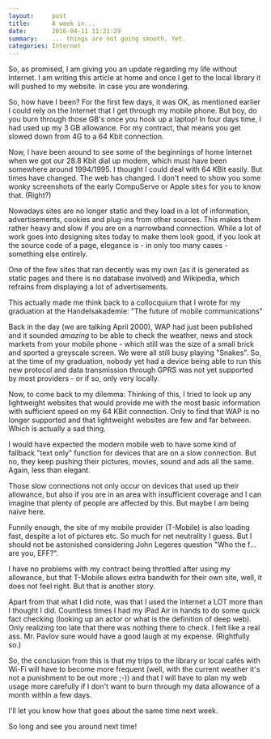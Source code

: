 ```yaml
---
layout:     post
title:      A week in...
date:       2016-04-11 11:21:29
summary:    ... things are not going smooth. Yet.
categories: Internet
---
```


So, as promised, I am giving you an update regarding my life without Internet. I am writing this article at home and once I get to the local library it will pushed to my website. In case you are wondering.

So, how have I been? For the first few days, it was OK, as mentioned earlier I could rely on the Internet that I get through my mobile phone. But boy, do you burn through those GB's once you hook up a laptop! In four days time, I had used up my 3 GB allowance. For my contract, that means you get slowed down from 4G to a 64 Kbit connection.

Now, I have been around to see some of the beginnings of home Internet when we got our 28.8 Kbit dial up modem, which must have been somewhere around 1994/1995. I thought I could deal with 64 KBit easily. But times have changed. The web has changed. I don't need to show you some wonky screenshots of the early CompuServe or Apple sites for you to know that. (Right?)

Nowadays sites are no longer static and they load in a lot of information, advertisements, cookies and plug-ins from other sources. This makes them rather heavy and slow if you are on a narrowband connection. While a lot of work goes into designing sites today to make them look good, if you look at the source code of a page, elegance is - in only too many cases - something else entirely.

One of the few sites that ran decently was my own (as it is generated as static pages and there is no database involved) and Wikipedia, which refrains from displaying a lot of advertisements.

This actually made me think back to a collocquium that I wrote for my graduation at the Handelsakademie: "The future of mobile communications"

Back in the day (we are talking April 2000), WAP had just been published and it sounded *amazing* to be able to check the weather, news and stock markets from your mobile phone - which still was the size of a small brick and sported a greyscale screen. We were all still busy playing "Snakes". So, at the time of my graduation, nobody yet had a device being able to run this new protocol and data transmission through GPRS was not yet supported by most providers - or if so, only very locally.

Now, to come back to my dilemma: Thinking of this, I tried to look up any lightweight websites that would provide me with the most basic information with sufficient speed on my 64 KBit connection. Only to find that WAP is no longer supported and that lightweight websites are few and far between. Which is actually a sad thing.

I would have expected the modern mobile web to have some kind of fallback "text only" function for devices that are on a slow connection. But no, they keep pushing their pictures, movies, sound and ads all the same. Again, less than elegant.

Those slow connections not only occur on devices that used up their allowance, but also if you are in an area with insufficient coverage and I can imagine that plenty of people are affected by this. But maybe I am being naive here.

Funnily enough, the site of my mobile provider (T-Mobile) is also loading fast, despite a lot of pictures etc. So much for net neutrality I guess. But I should not be astonished considering John Legeres question "Who the f... are you, EFF?".

I have no problems with my contract being throttled after using my allowance, but that T-Mobile allows extra bandwith for their own site, well, it does not feel right. But that is another story.

Apart from that what I did note, was that I used the Internet a LOT more than I thought I did. Countless times I had my iPad Air in hands to do some quick fact checking (looking up an actor or what is the definition of deep web). Only realizing too late that there was nothing there to check. I felt like a real ass. Mr. Pavlov sure would have a good laugh at my expense. (Rightfully so.)

So, the conclusion from this is that my trips to the library or local cafés with Wi-Fi will have to become more frequent (well, with the current weather it's not a punishment to be out more ;-)) and that I will have to plan my web usage more carefully if I don't want to burn through my data allowance of a month within a few days.

I'll let you know how that goes about the same time next week.

So long and see you around next time!
